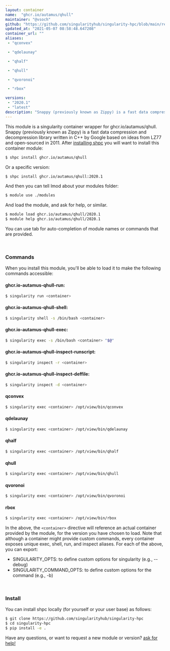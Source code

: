 ```yaml
---
layout: container
name:  "ghcr.io/autamus/qhull"
maintainer: "@vsoch"
github: "https://github.com/singularityhub/singularity-hpc/blob/main/registry/ghcr.io/autamus/qhull/container.yaml"
updated_at: "2021-05-07 08:58:48.647208"
container_url: ""
aliases:
 - "qconvex"

 - "qdelaunay"

 - "qhalf"

 - "qhull"

 - "qvoronoi"

 - "rbox"

versions:
 - "2020.1"
 - "latest"
description: "Snappy (previously known as Zippy) is a fast data compression and decompression library written in C++ by Google based on ideas from LZ77 and open-sourced in 2011."
---
```


This module is a singularity container wrapper for ghcr.io/autamus/qhull.
Snappy (previously known as Zippy) is a fast data compression and decompression library written in C++ by Google based on ideas from LZ77 and open-sourced in 2011.
After [installing shpc](#install) you will want to install this container module:

```bash
$ shpc install ghcr.io/autamus/qhull
```

Or a specific version:

```bash
$ shpc install ghcr.io/autamus/qhull:2020.1
```

And then you can tell lmod about your modules folder:

```bash
$ module use ./modules
```

And load the module, and ask for help, or similar.

```bash
$ module load ghcr.io/autamus/qhull/2020.1
$ module help ghcr.io/autamus/qhull/2020.1
```

You can use tab for auto-completion of module names or commands that are provided.

<br>

### Commands

When you install this module, you'll be able to load it to make the following commands accessible:

#### ghcr.io-autamus-qhull-run:

```bash
$ singularity run <container>
```

#### ghcr.io-autamus-qhull-shell:

```bash
$ singularity shell -s /bin/bash <container>
```

#### ghcr.io-autamus-qhull-exec:

```bash
$ singularity exec -s /bin/bash <container> "$@"
```

#### ghcr.io-autamus-qhull-inspect-runscript:

```bash
$ singularity inspect -r <container>
```

#### ghcr.io-autamus-qhull-inspect-deffile:

```bash
$ singularity inspect -d <container>
```


#### qconvex
       
```bash
$ singularity exec <container> /opt/view/bin/qconvex
```


#### qdelaunay
       
```bash
$ singularity exec <container> /opt/view/bin/qdelaunay
```


#### qhalf
       
```bash
$ singularity exec <container> /opt/view/bin/qhalf
```


#### qhull
       
```bash
$ singularity exec <container> /opt/view/bin/qhull
```


#### qvoronoi
       
```bash
$ singularity exec <container> /opt/view/bin/qvoronoi
```


#### rbox
       
```bash
$ singularity exec <container> /opt/view/bin/rbox
```



In the above, the `<container>` directive will reference an actual container provided
by the module, for the version you have chosen to load. Note that although a container
might provide custom commands, every container exposes unique exec, shell, run, and
inspect aliases. For each of the above, you can export:

 - SINGULARITY_OPTS: to define custom options for singularity (e.g., --debug)
 - SINGULARITY_COMMAND_OPTS: to define custom options for the command (e.g., -b)

<br>
  
### Install

You can install shpc locally (for yourself or your user base) as follows:

```bash
$ git clone https://github.com/singularityhub/singularity-hpc
$ cd singularity-hpc
$ pip install -e .
```

Have any questions, or want to request a new module or version? [ask for help!](https://github.com/singularityhub/singularity-hpc/issues)